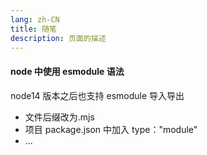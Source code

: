 ```yaml
---
lang: zh-CN
title: 随笔
description: 页面的描述
---
```


#### node 中使用 esmodule 语法

node14 版本之后也支持 esmodule 导入导出

- 文件后缀改为.mjs
- 项目 package.json 中加入 type："module"
- ...
